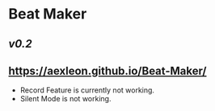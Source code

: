 # Beat Maker
*v0.2*
---
https://aexleon.github.io/Beat-Maker/
------

- Record Feature is currently not working.
- Silent Mode is not working.
